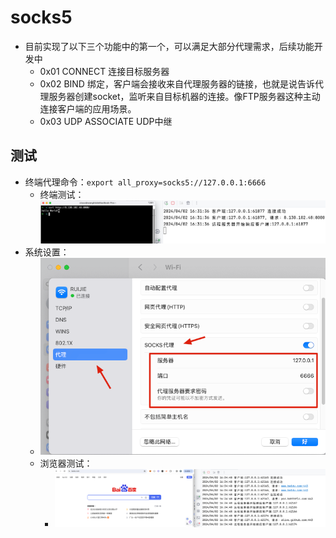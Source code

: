 # socks5

- 目前实现了以下三个功能中的第一个，可以满足大部分代理需求，后续功能开发中
    - 0x01 CONNECT 连接目标服务器
    - 0x02 BIND 绑定，客户端会接收来自代理服务器的链接，也就是说告诉代理服务器创建socket，监听来自目标机器的连接。像FTP服务器这种主动连接客户端的应用场景。
    - 0x03 UDP ASSOCIATE UDP中继

## 测试

- 终端代理命令：``` export all_proxy=socks5://127.0.0.1:6666 ```
    - 终端测试：![终端测试.png](static%2F%E7%BB%88%E7%AB%AF%E6%B5%8B%E8%AF%95.png)
- 系统设置：
    - ![配置.png](static%2F%E9%85%8D%E7%BD%AE.png)
    - 浏览器测试：
        - ![浏览器测试.png](static%2F%E6%B5%8F%E8%A7%88%E5%99%A8%E6%B5%8B%E8%AF%95.png)
